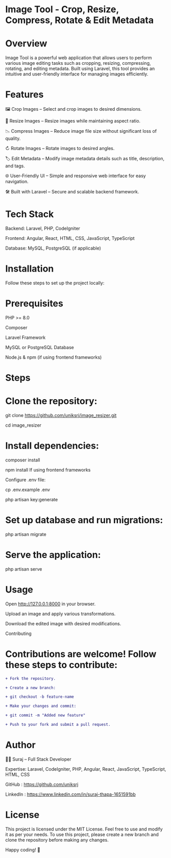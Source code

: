 # Image Tool - Crop, Resize, Compress, Rotate & Edit Metadata

# Overview

Image Tool is a powerful web application that allows users to perform various image editing tasks such as cropping, resizing, compressing, rotating, and editing metadata. Built using Laravel, this tool provides an intuitive and user-friendly interface for managing images efficiently.

# Features

🖼️ Crop Images – Select and crop images to desired dimensions.

🔄 Resize Images – Resize images while maintaining aspect ratio.

📉 Compress Images – Reduce image file size without significant loss of quality.

↻ Rotate Images – Rotate images to desired angles.

🏷 Edit Metadata – Modify image metadata details such as title, description, and tags.

🌐 User-Friendly UI – Simple and responsive web interface for easy navigation.

🛠 Built with Laravel – Secure and scalable backend framework.

# Tech Stack

Backend: Laravel, PHP, CodeIgniter

Frontend: Angular, React, HTML, CSS, JavaScript, TypeScript

Database: MySQL, PostgreSQL (if applicable)

# Installation

Follow these steps to set up the project locally:

# Prerequisites

PHP >= 8.0

Composer

Laravel Framework

MySQL or PostgreSQL Database

Node.js & npm (if using frontend frameworks)

# Steps

# Clone the repository:

git clone https://github.com/uniksrj/image_resizer.git

cd image_resizer

# Install dependencies:

composer install

npm install If using frontend frameworks

Configure .env file:

cp .env.example .env

php artisan key:generate

# Set up database and run migrations:

php artisan migrate

# Serve the application:

php artisan serve

# Usage

Open http://127.0.0.1:8000 in your browser.

Upload an image and apply various transformations.

Download the edited image with desired modifications.

Contributing

# Contributions are welcome! Follow these steps to contribute:
```diff
+ Fork the repository.

+ Create a new branch:

+ git checkout -b feature-name

+ Make your changes and commit:

+ git commit -m "Added new feature"

+ Push to your fork and submit a pull request.
```

# Author

👨‍💻 Suraj – Full Stack Developer

Expertise: Laravel, CodeIgniter, PHP, Angular, React, JavaScript, TypeScript, HTML, CSS

GitHub : https://github.com/uniksrj

LinkedIn : https://www.linkedin.com/in/suraj-thapa-1651591bb

# License

This project is licensed under the MIT License. Feel free to use and modify it as per your needs.
To use this project, please create a new branch and clone the repository before making any changes.

Happy coding! 🚀